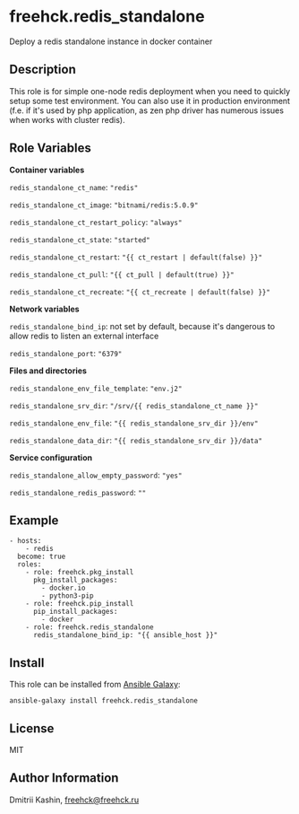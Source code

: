 freehck.redis_standalone
=========

Deploy a redis standalone instance in docker container

Description
-----------

This role is for simple one-node redis deployment when you need to quickly setup some test environment. You can also use it in production environment (f.e. if it's used by php application, as zen php driver has numerous issues when works with cluster redis).

Role Variables
--------------

**Container variables**

`redis_standalone_ct_name`: `"redis"`

`redis_standalone_ct_image`: `"bitnami/redis:5.0.9"`

`redis_standalone_ct_restart_policy`: `"always"`

`redis_standalone_ct_state`: `"started"`

`redis_standalone_ct_restart`: `"{{ ct_restart | default(false) }}"`

`redis_standalone_ct_pull`: `"{{ ct_pull | default(true) }}"`

`redis_standalone_ct_recreate`: `"{{ ct_recreate | default(false) }}"`


**Network variables**

`redis_standalone_bind_ip`: not set by default, because it's dangerous to allow redis to listen an external interface

`redis_standalone_port`: `"6379"`


**Files and directories**

`redis_standalone_env_file_template`: `"env.j2"`

`redis_standalone_srv_dir`: `"/srv/{{ redis_standalone_ct_name }}"`

`redis_standalone_env_file`: `"{{ redis_standalone_srv_dir }}/env"`

`redis_standalone_data_dir`: `"{{ redis_standalone_srv_dir }}/data"`


**Service configuration**

`redis_standalone_allow_empty_password`: `"yes"`

`redis_standalone_redis_password`: `""`


Example
-------

    - hosts:
        - redis
      become: true
      roles:
        - role: freehck.pkg_install
          pkg_install_packages:
            - docker.io
            - python3-pip
        - role: freehck.pip_install
          pip_install_packages:
            - docker
        - role: freehck.redis_standalone
          redis_standalone_bind_ip: "{{ ansible_host }}"


Install
-------

This role can be installed from [Ansible Galaxy](https://galaxy.ansible.com/):

`ansible-galaxy install freehck.redis_standalone`

License
-------

MIT

Author Information
------------------

Dmitrii Kashin, <freehck@freehck.ru>

